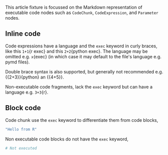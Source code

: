 This article fixture is focussed on the Markdown representation of executable code nodes such as `CodeChunk`, `CodeExpression`, and `Parameter` nodes.

## Inline code

Code expressions have a language and the `exec` keyword in curly braces, like this `1+1`{r exec} and this `2+2`{python exec}. The language may be omitted e.g. `x`{exec} (in which case it may default to the file's language e.g. pymd files).

Double brace syntax is also supported, but generally not recommended e.g. {{2+3}}{python} an {{4+5}}.

Non-executable code fragments, lack the `exec` keyword but can have a language e.g. `3+3`{r}.

## Block code

Code chunk use the `exec` keyword to differentiate them from code blocks,

```r exec
"Hello from R"
```

Non executable code blocks do not have the `exec` keyword,

```python
# Not executed
```
